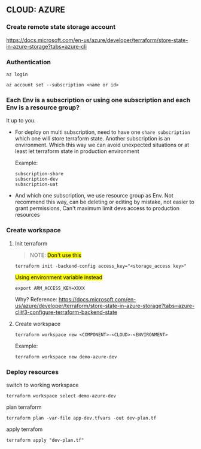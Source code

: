 ## CLOUD: AZURE
### Create remote state storage account
https://docs.microsoft.com/en-us/azure/developer/terraform/store-state-in-azure-storage?tabs=azure-cli

### Authentication

```
az login
```
```
az account set --subscription <name or id>
```

### Each Env is a subscription or using one subscription and each Env is a resource group?
It up to you.

- For deploy on multi subscription, need to have one `share subscription` which one will store terraform state. Another subscription is an environment. Which this way we can avoid unexpected situations or at least let terraform state in production environment

    Example:
    ```
    subscription-share
    subscription-dev
    subscription-uat
    ```

- And which one subscription, we use resource group as Env. Not recommend this way, can be deleting or editing by mistake, not easier to grant permissions, Can't maximum limit devs access to production resources


### Create workspace

1. Init terraform
    > NOTE: <mark>Don't use this</mark>
    ```
    terraform init -backend-config access_key="<storage_access key>"
    ```
    <mark>Using environment variable instead</mark>
    ```
    export ARM_ACCESS_KEY=XXXX
    ```
    Why? Reference: https://docs.microsoft.com/en-us/azure/developer/terraform/store-state-in-azure-storage?tabs=azure-cli#3-configure-terraform-backend-state

2. Create workspace
    ```
    terraform workspace new <COMPONENT>-<CLOUD>-<ENVIRONMENT>
    ```

    Example:
    ```
    terraform workspace new demo-azure-dev
    ```
### Deploy resources 

switch to working workspace

```
terraform workspace select demo-azure-dev
```

plan terraform
```
terraform plan -var-file app-dev.tfvars -out dev-plan.tf
```

apply terrafom
```
terraform apply "dev-plan.tf"
```